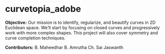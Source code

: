 # curvetopia_adobe
**Objective:** Our mission is to identify, regularize, and beautify curves in 2D Euclidean
space. We’ll start by focusing on closed curves and progressively work with more complex shapes. This project will also cover symmetry and curve completion techniques.

**Contributors:**
B. Maheedhar
B. Amrutha
Ch. Sai Jaswanth
